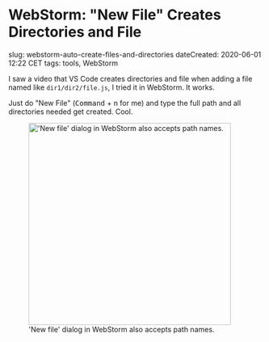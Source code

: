 # WebStorm: "New File" Creates Directories and File

slug: webstorm-auto-create-files-and-directories
dateCreated: 2020-06-01 12:22 CET 
tags: tools, WebStorm

I saw a video that VS Code creates directories and file when
adding a file named like `dir1/dir2/file.js`, I tried it in WebStorm.
It works.

Just do "New File" (<kbd>Command</kbd> + <kbd>n</kbd> for me) and type
the full path and all directories needed get created. Cool.

<figure>
    <img src="../webstorm-newfile.gif" alt="'New file' dialog in WebStorm also accepts path names." width="400" />
    <figcaption>'New file' dialog in WebStorm also accepts path names.</figcaption>
</figure>
